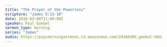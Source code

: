 ```yaml
---
title: "The Prayer of the Powerless"
scripture: "James 5:13-18"
date: 2016-03-06T11:00:00Z
speaker: Paul Goebel
sermon_type: morning
series: "James"
audio: https://pcpcmorningsermons.s3.amazonaws.com/20160306_goebel-56dcb1454eb62.mp3 
---
```




